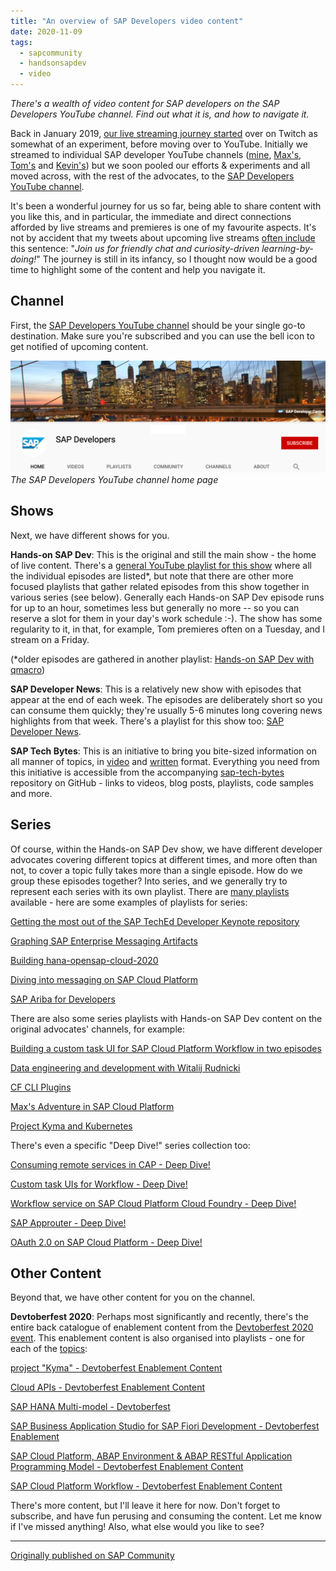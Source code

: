 ```yaml
---
title: "An overview of SAP Developers video content"
date: 2020-11-09
tags:
  - sapcommunity
  - handsonsapdev
  - video
---
```

*There's a wealth of video content for SAP developers on the SAP
Developers YouTube channel. Find out what it is, and how to navigate
it.*

Back in January 2019, [our live streaming journey
started](https://blogs.sap.com/2019/01/16/hands-on-sap-dev-with-qmacro-new-live-stream-series/)
over on Twitch as somewhat of an experiment, before moving over to
YouTube. Initially we streamed to individual SAP developer YouTube
channels ([mine](https://www.youtube.com/djadams-qmacro),
[Max's](https://www.youtube.com/c/MaxStreifeneder),
[Tom's](https://www.youtube.com/user/ThomasJung1) and
[Kevin's](https://www.youtube.com/channel/UCmGdtTTsVzqTY88N1ncUE_g))
but we soon pooled our efforts & experiments and all moved across, with
the rest of the advocates, to the [SAP Developers YouTube
channel](https://www.youtube.com/user/sapdevs).

It's been a wonderful journey for us so far, being able to share
content with you like this, and in particular, the immediate and direct
connections afforded by live streams and premieres is one of my
favourite aspects. It's not by accident that my tweets about upcoming
live streams [often include](/tweets/qmacro/status/1325739914927878145) this
sentence: "*Join us for friendly chat and curiosity-driven
learning-by-doing!*" The journey is still in its infancy, so I thought
now would be a good time to highlight some of the content and help you
navigate it.

## Channel

First, the [SAP Developers YouTube
channel](https://www.youtube.com/user/sapdevs) should be your single
go-to destination. Make sure you're subscribed and you can use the bell
icon to get notified of upcoming content.

![](/images/2020/11/Screen-Shot-2020-11-09-at-11.26.31.png)
_The SAP Developers YouTube channel home page_

<a name="shows"></a>
## Shows

Next, we have different shows for you.

**Hands-on SAP Dev**: This is the original and still the main show - the
home of live content. There's a [general YouTube playlist for this
show](https://www.youtube.com/playlist?list=PL6RpkC85SLQABOpzhd7WI-hMpy99PxUo0)
where all the individual episodes are listed\*, but note that there are
other more focused playlists that gather related episodes from this show
together in various series (see below). Generally each Hands-on SAP Dev
episode runs for up to an hour, sometimes less but generally no more \--
so you can reserve a slot for them in your day's work schedule :-). The
show has some regularity to it, in that, for example, Tom premieres
often on a Tuesday, and I stream on a Friday.

(\*older episodes are gathered in another playlist: [Hands-on SAP Dev
with
qmacro](https://www.youtube.com/playlist?list=PL6RpkC85SLQAIntm7MkNk78ysDm3Ua8t0))

**SAP Developer News**: This is a relatively new show with episodes that
appear at the end of each week. The episodes are deliberately short so
you can consume them quickly; they're usually 5-6 minutes long covering
news highlights from that week. There's a playlist for this show too:
[SAP Developer
News](https://www.youtube.com/playlist?list=PL6RpkC85SLQAVBSQXN9522_1jNvPavBgg).

**SAP Tech Bytes**: This is an initiative to bring you bite-sized
information on all manner of topics, in
[video](https://www.youtube.com/playlist?list=PL6RpkC85SLQC3HBShmlMaPu_nL--4f20z) and [written](https://blogs.sap.com/tag/sap-tech-bytes/)
format. Everything you need from this initiative is accessible from the
accompanying
[sap-tech-bytes](https://github.com/SAP-samples/sap-tech-bytes/blob/main/README.md)
repository on GitHub - links to videos, blog posts, playlists, code
samples and more.

## **Series**

Of course, within the Hands-on SAP Dev show, we have different developer
advocates covering different topics at different times, and more often
than not, to cover a topic fully takes more than a single episode. How
do we group these episodes together? Into series, and we generally try
to represent each series with its own playlist. There are [many
playlists](https://www.youtube.com/user/sapdevs/playlists) available -
here are some examples of playlists for series:

[Getting the most out of the SAP TechEd Developer Keynote
repository](https://www.youtube.com/playlist?list=PL6RpkC85SLQCBncEWbkHTLz7ykB9C7yof)

[Graphing SAP Enterprise Messaging
Artifacts](https://www.youtube.com/playlist?list=PL6RpkC85SLQB9d462qCFLv2BW4o37ZaIC)

[Building
hana-opensap-cloud-2020](https://www.youtube.com/playlist?list=PL6RpkC85SLQAHZ_V3cZsTok0T6BvI4HT1)

[Diving into messaging on SAP Cloud
Platform](https://www.youtube.com/playlist?list=PL6RpkC85SLQCf--P9o7DtfjEcucimapUf)

[SAP Ariba for
Developers](https://www.youtube.com/playlist?list=PL6RpkC85SLQDXSLHrSPtu8wztzDs8kYPX)

There are also some series playlists with Hands-on SAP Dev content on
the original advocates' channels, for example:

[Building a custom task UI for SAP Cloud Platform Workflow in two
episodes](https://www.youtube.com/playlist?list=PLfctWmgNyOIeE5ve3c4ojUVPyfvAxOiH8)

[Data engineering and development with Witalij
Rudnicki](https://www.youtube.com/playlist?list=PLfctWmgNyOIfPbBiF_qV_6e2rTvvbfECc)

[CF CLI
Plugins](https://www.youtube.com/playlist?list=PLzLY5gikd9hAytq26IaPoHTwSk6tmgu61)

[Max's Adventure in SAP Cloud
Platform](https://www.youtube.com/playlist?list=PLzLY5gikd9hCE52Xlz9e9tYGQj_U2ThYx)

[Project Kyma and
Kubernetes](https://www.youtube.com/playlist?list=PLoc6uc3ML1JTXAKGQlvyIA8lGMELzEBS0)

There's even a specific "Deep Dive!" series collection too:

[Consuming remote services in CAP - Deep
Dive!](https://www.youtube.com/playlist?list=PLfctWmgNyOIcbB-ia7Dn12v1MF8icslV7)

[Custom task UIs for Workflow - Deep
Dive!](https://www.youtube.com/playlist?list=PLfctWmgNyOIfPdGVbhhAX5QPDTr_nQBuw)

[Workflow service on SAP Cloud Platform Cloud Foundry - Deep
Dive!](https://www.youtube.com/playlist?list=PLfctWmgNyOIddRm4duZdbNhLkwA-_fV27)

[SAP Approuter - Deep
Dive!](https://www.youtube.com/playlist?list=PLfctWmgNyOIeWt86gSTFJIuZnVUAwnoKh)

[OAuth 2.0 on SAP Cloud Platform - Deep
Dive!](https://www.youtube.com/playlist?list=PLfctWmgNyOIekHhglpEH_WX5lXEWoEwMF)

## Other Content

Beyond that, we have other content for you on the channel.

**Devtoberfest 2020**: Perhaps most significantly and recently, there's
the entire back catalogue of enablement content from the [Devtoberfest
2020 event](https://github.com/sap-samples/sap-devtoberfest-2020). This
enablement content is also organised into playlists - one for each of
the
[topics](https://github.com/SAP-samples/sap-devtoberfest-2020/blob/master/topics/README.md):

[project "Kyma" - Devtoberfest Enablement
Content](https://www.youtube.com/playlist?list=PL6RpkC85SLQC33__v6BFLDcV32uy5D3Rz)

[Cloud APIs - Devtoberfest Enablement
Content](https://www.youtube.com/playlist?list=PL6RpkC85SLQDmBzWkt2ZFE93QsZAnts-y)

[SAP HANA Multi-model -
Devtoberfest](https://www.youtube.com/playlist?list=PL6RpkC85SLQA8za7iX9FRzewU7Vs022dl)

[SAP Business Application Studio for SAP Fiori Development -
Devtoberfest
Enablement](https://www.youtube.com/playlist?list=PL6RpkC85SLQBFi4SK77b2y4EwlXMVG0XJ)

[SAP Cloud Platform, ABAP Environment & ABAP RESTful Application
Programming Model - Devtoberfest Enablement
Content](https://www.youtube.com/playlist?list=PL6RpkC85SLQAoPZgVWPzIyTyHpJv00Zma)

[SAP Cloud Platform Workflow - Devtoberfest Enablement
Content](https://www.youtube.com/playlist?list=PL6RpkC85SLQAutZYqIv9cuRdymlOmqM4K)

There's more content, but I'll leave it here for now. Don't forget to
subscribe, and have fun perusing and consuming the content. Let me know
if I've missed anything! Also, what else would you like to see?

---

[Originally published on SAP Community](https://community.sap.com/t5/welcome-corner-blog-posts/an-overview-of-sap-developers-video-content/ba-p/13482485)
